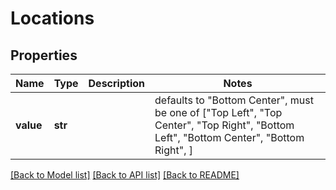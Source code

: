 # Locations


## Properties
Name | Type | Description | Notes
------------ | ------------- | ------------- | -------------
**value** | **str** |  | defaults to "Bottom Center",  must be one of ["Top Left", "Top Center", "Top Right", "Bottom Left", "Bottom Center", "Bottom Right", ]

[[Back to Model list]](../README.md#documentation-for-models) [[Back to API list]](../README.md#documentation-for-api-endpoints) [[Back to README]](../README.md)


